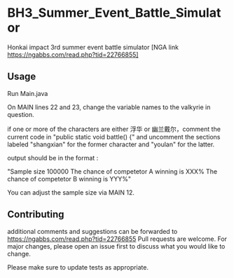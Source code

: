 # BH3_Summer_Event_Battle_Simulator
Honkai impact 3rd summer event battle simulator
[NGA link https://ngabbs.com/read.php?tid=22766855]

## Usage
Run Main.java

On MAIN lines 22 and 23, change the variable names to the valkyrie in question.

if one or more of the characters are either 浮华 or 幽兰戴尔，comment the current code in "public static void battle() {" and uncomment the sections labeled "shangxian" for the former character and "youlan" for the latter.

output should be in the format :

"Sample size 100000
The chance of competetor A winning is XXX%
The chance of competetor B winning is YYY%"

You can adjust the sample size via MAIN 12.

## Contributing
additional comments and suggestions can be forwarded to https://ngabbs.com/read.php?tid=22766855
Pull requests are welcome. For major changes, please open an issue first to discuss what you would like to change.

Please make sure to update tests as appropriate.
